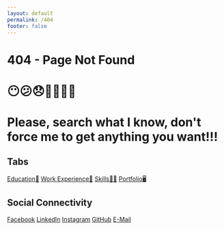```yaml
---
layout: default
permalink: /404
footer: false
---
```


# 404 - Page Not Found

# 😶😕😞🙅‍♂️🤷‍♂️

# Please, search what I know, don't force me to get anything you want!!!

## Tabs

[Education📖](education.md) [Work Experience💼](work-experience.md) [Skills🤹🏼](skills.md) [Portfolio🖥️](portfolio.md)

## Social Connectivity

[Facebook](https://www.facebook.com/jayasurya.obbu/) [LinkedIn](https://www.linkedin.com/in/jayasurya-obbu/) [Instagram](https://www.instagram.com/mr__circuit/) [GitHub](https://github.com/mr-circuit) [E-Mail]( mailto:hello@jayasurya.me)



